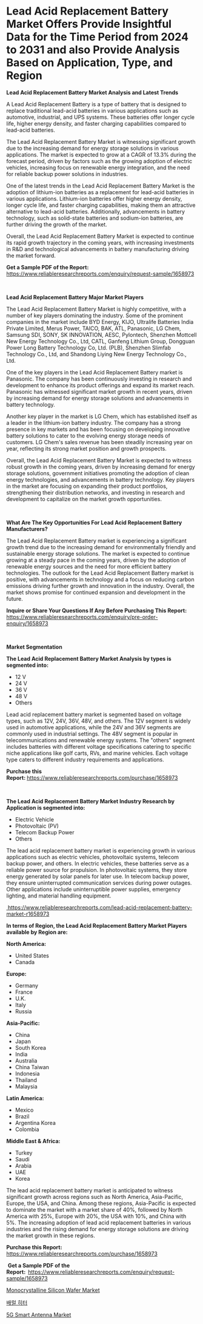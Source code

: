 <p><h1>Lead Acid Replacement Battery Market Offers Provide Insightful Data for the Time Period from 2024 to 2031 and also Provide Analysis Based on Application, Type, and Region</h1></p><p><strong>Lead Acid Replacement Battery Market Analysis and Latest Trends</strong></p>
<p><p>A Lead Acid Replacement Battery is a type of battery that is designed to replace traditional lead-acid batteries in various applications such as automotive, industrial, and UPS systems. These batteries offer longer cycle life, higher energy density, and faster charging capabilities compared to lead-acid batteries.</p><p>The Lead Acid Replacement Battery Market is witnessing significant growth due to the increasing demand for energy storage solutions in various applications. The market is expected to grow at a CAGR of 13.3% during the forecast period, driven by factors such as the growing adoption of electric vehicles, increasing focus on renewable energy integration, and the need for reliable backup power solutions in industries.</p><p>One of the latest trends in the Lead Acid Replacement Battery Market is the adoption of lithium-ion batteries as a replacement for lead-acid batteries in various applications. Lithium-ion batteries offer higher energy density, longer cycle life, and faster charging capabilities, making them an attractive alternative to lead-acid batteries. Additionally, advancements in battery technology, such as solid-state batteries and sodium-ion batteries, are further driving the growth of the market.</p><p>Overall, the Lead Acid Replacement Battery Market is expected to continue its rapid growth trajectory in the coming years, with increasing investments in R&D and technological advancements in battery manufacturing driving the market forward.</p></p>
<p><strong>Get a Sample PDF of the Report:&nbsp;</strong> <a href="https://www.reliableresearchreports.com/enquiry/request-sample/1658973">https://www.reliableresearchreports.com/enquiry/request-sample/1658973</a></p>
<p>&nbsp;</p>
<p><strong>Lead Acid Replacement Battery Major Market Players</strong></p>
<p><p>The Lead Acid Replacement Battery Market is highly competitive, with a number of key players dominating the industry. Some of the prominent companies in the market include BYD Energy, KIJO, Ultralife Batteries India Private Limited, Merus Power, TAICO, BAK, ATL, Panasonic, LG Chem, Samsung SDI, SONY, SK INNOVATION, AESC, Pylontech, Shenzhen Mottcell New Energy Technology Co., Ltd, CATL, Ganfeng Lithium Group, Dongguan Power Long Battery Technology Co, Ltd. (PLB), Shenzhen Slimfab Technology Co., Ltd, and Shandong Liying New Energy Technology Co., Ltd.</p><p>One of the key players in the Lead Acid Replacement Battery market is Panasonic. The company has been continuously investing in research and development to enhance its product offerings and expand its market reach. Panasonic has witnessed significant market growth in recent years, driven by increasing demand for energy storage solutions and advancements in battery technology.</p><p>Another key player in the market is LG Chem, which has established itself as a leader in the lithium-ion battery industry. The company has a strong presence in key markets and has been focusing on developing innovative battery solutions to cater to the evolving energy storage needs of customers. LG Chem's sales revenue has been steadily increasing year on year, reflecting its strong market position and growth prospects.</p><p>Overall, the Lead Acid Replacement Battery Market is expected to witness robust growth in the coming years, driven by increasing demand for energy storage solutions, government initiatives promoting the adoption of clean energy technologies, and advancements in battery technology. Key players in the market are focusing on expanding their product portfolios, strengthening their distribution networks, and investing in research and development to capitalize on the market growth opportunities.</p></p>
<p>&nbsp;</p>
<p><strong>What Are The Key Opportunities For Lead Acid Replacement Battery Manufacturers?</strong></p>
<p><p>The Lead Acid Replacement Battery market is experiencing a significant growth trend due to the increasing demand for environmentally friendly and sustainable energy storage solutions. The market is expected to continue growing at a steady pace in the coming years, driven by the adoption of renewable energy sources and the need for more efficient battery technologies. The outlook for the Lead Acid Replacement Battery market is positive, with advancements in technology and a focus on reducing carbon emissions driving further growth and innovation in the industry. Overall, the market shows promise for continued expansion and development in the future.</p></p>
<p><strong>Inquire or Share Your Questions If Any Before Purchasing This Report:</strong> <a href="https://www.reliableresearchreports.com/enquiry/pre-order-enquiry/1658973">https://www.reliableresearchreports.com/enquiry/pre-order-enquiry/1658973</a></p>
<p>&nbsp;</p>
<p><strong>Market Segmentation</strong></p>
<p><strong>The Lead Acid Replacement Battery Market Analysis by types is segmented into:</strong></p>
<p><ul><li>12 V</li><li>24 V</li><li>36 V</li><li>48 V</li><li>Others</li></ul></p>
<p><p>Lead acid replacement battery market is segmented based on voltage types, such as 12V, 24V, 36V, 48V, and others. The 12V segment is widely used in automotive applications, while the 24V and 36V segments are commonly used in industrial settings. The 48V segment is popular in telecommunications and renewable energy systems. The "others" segment includes batteries with different voltage specifications catering to specific niche applications like golf carts, RVs, and marine vehicles. Each voltage type caters to different industry requirements and applications.</p></p>
<p><strong>Purchase this Report:&nbsp;</strong><a href="https://www.reliableresearchreports.com/purchase/1658973">https://www.reliableresearchreports.com/purchase/1658973</a></p>
<p>&nbsp;</p>
<p><strong>The Lead Acid Replacement Battery Market Industry Research by Application is segmented into:</strong></p>
<p><ul><li>Electric Vehicle</li><li>Photovoltaic (PV)</li><li>Telecom Backup Power</li><li>Others</li></ul></p>
<p><p>The lead acid replacement battery market is experiencing growth in various applications such as electric vehicles, photovoltaic systems, telecom backup power, and others. In electric vehicles, these batteries serve as a reliable power source for propulsion. In photovoltaic systems, they store energy generated by solar panels for later use. In telecom backup power, they ensure uninterrupted communication services during power outages. Other applications include uninterruptible power supplies, emergency lighting, and material handling equipment.</p></p>
<p><a href="https://www.reliableresearchreports.com/lead-acid-replacement-battery-market-r1658973">&nbsp;https://www.reliableresearchreports.com/lead-acid-replacement-battery-market-r1658973</a></p>
<p><strong>In terms of Region, the Lead Acid Replacement Battery Market Players available by Region are:</strong></p>
<p>
    <p> <strong> North America: </strong>
        <ul>
            <li>United States</li>
            <li>Canada</li>
        </ul>
        </p> 
    <p> <strong> Europe: </strong>
        <ul>
            <li>Germany</li>
            <li>France</li>
            <li>U.K.</li>
            <li>Italy</li>
            <li>Russia</li>
        </ul>
        </p> 
    <p> <strong> Asia-Pacific: </strong>
        <ul>
            <li>China</li>
            <li>Japan</li>
            <li>South Korea</li>
            <li>India</li>
            <li>Australia</li>
            <li>China Taiwan</li>
            <li>Indonesia</li>
            <li>Thailand</li>
            <li>Malaysia</li>
        </ul>
        </p> 
    <p> <strong> Latin America: </strong>
        <ul>
            <li>Mexico</li>
            <li>Brazil</li>
            <li>Argentina Korea</li>
            <li>Colombia</li>
        </ul>
        </p> 
    <p> <strong> Middle East & Africa: </strong>
        <ul>
            <li>Turkey</li>
            <li>Saudi</li>
            <li>Arabia</li>
            <li>UAE</li>
            <li>Korea</li>
        </ul>
    </p>
    </p>
<p><p>The lead acid replacement battery market is anticipated to witness significant growth across regions such as North America, Asia-Pacific, Europe, the USA, and China. Among these regions, Asia-Pacific is expected to dominate the market with a market share of 40%, followed by North America with 25%, Europe with 20%, the USA with 10%, and China with 5%. The increasing adoption of lead acid replacement batteries in various industries and the rising demand for energy storage solutions are driving the market growth in these regions.</p></p>
<p><strong>Purchase this Report: </strong><a href="https://www.reliableresearchreports.com/purchase/1658973">https://www.reliableresearchreports.com/purchase/1658973</a></p>
<p>&nbsp;<strong>Get a Sample PDF of the Report:&nbsp;&nbsp;</strong><a href="https://www.reliableresearchreports.com/enquiry/request-sample/1658973">https://www.reliableresearchreports.com/enquiry/request-sample/1658973</a></p>
<p><strong></strong></p>
<p><p><a href="https://github.com/ZackaryHalvorson2023/Market-Research-Report-List-1/blob/main/monocrystalline-silicon-wafer-market.md">Monocrystalline Silicon Wafer Market</a></p><p><a href="https://github.com/konokaryan/Market-Research-Report-List-1/blob/main/5442870158990.md">배럴 히터</a></p><p><a href="https://github.com/AnnChovey2023/Market-Research-Report-List-1/blob/main/5g-smart-antenna-market.md">5G Smart Antenna Market</a></p></p>